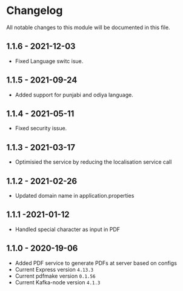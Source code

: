 # Changelog
All notable changes to this module will be documented in this file.

## 1.1.6 - 2021-12-03
- Fixed Language switc isue.

## 1.1.5 - 2021-09-24
- Added support for punjabi and odiya language.

## 1.1.4 - 2021-05-11
- Fixed security issue.

## 1.1.3 - 2021-03-17
- Optimisied the service by reducing the localisation service call

## 1.1.2 - 2021-02-26
- Updated domain name in application.properties

## 1.1.1 -2021-01-12
- Handled special character as input in PDF

## 1.1.0 - 2020-19-06
- Added PDF service to generate PDFs at server based on configs     
- Current Express version `4.13.3`
- Current pdfmake version `0.1.56`
- Current Kafka-node version `4.1.3`
